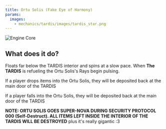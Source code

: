 ```yaml
---
title: Ortu Solis (Fake Eye of Harmony)
params:
  images:
    - mechanics/tardis/images/tardis_star.png
---
```

![Engine Core](images/tardis_star.png)

## What does it do?

Floats far below the TARDIS interior and spins at a slow pace. When **The TARDIS** is refueling the Ortu Solis's Rays begin pulsing.  
  
If a player drops items into the Ortu Solis, they will be deposited back at the main door of the TARDIS  
  
If a player falls into the Ortu Solis, they will be deposited back at the main door of the TARDIS  
  
**NOTE: ORTU SOLIS GOES SUPER-NOVA DURING SECURITY PROTOCOL 000 (Self-Destruct). ALL ITEMS LEFT INSIDE THE INTERIOR OF THE TARDIS WILL BE DESTROYED** plus it's really gigantic :3